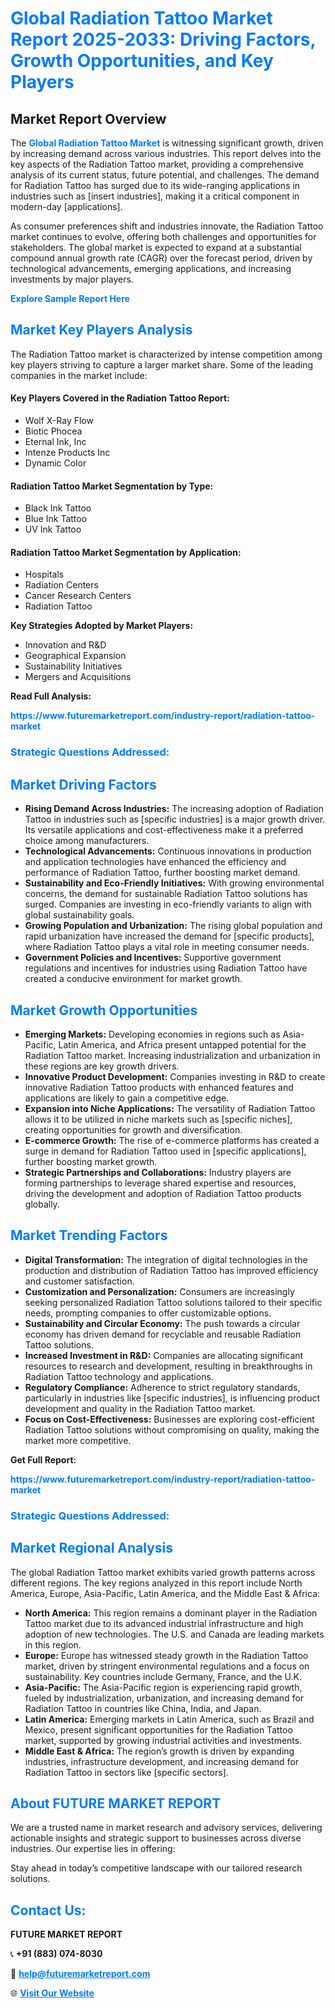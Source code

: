 <h1 style="color: #007BFF;">Global Radiation Tattoo Market Report 2025-2033: Driving Factors, Growth Opportunities, and Key Players</h1>

<section id="overview">
<h2>Market Report Overview</h2>
<p>The <a href="https://www.futuremarketreport.com/industry-report/radiation-tattoo-market" style="color: #007BFF; text-decoration: none;"><strong>Global Radiation Tattoo Market</strong></a> is witnessing significant growth, driven by increasing demand across various industries. This report delves into the key aspects of the Radiation Tattoo market, providing a comprehensive analysis of its current status, future potential, and challenges. The demand for Radiation Tattoo has surged due to its wide-ranging applications in industries such as [insert industries], making it a critical component in modern-day [applications].</p>
<p>As consumer preferences shift and industries innovate, the Radiation Tattoo market continues to evolve, offering both challenges and opportunities for stakeholders. The global market is expected to expand at a substantial compound annual growth rate (CAGR) over the forecast period, driven by technological advancements, emerging applications, and increasing investments by major players.</p>
</section>

<section id="overview">
<p><a href="https://www.futuremarketreport.com/request-sample/reportId=123728" style="color: #007BFF; text-decoration: none;"><strong>Explore Sample Report Here</strong></a></p>
</section>

<section id="key-players">
<h2 style="color: #007BFF;">Market Key Players Analysis</h2>
<p>The Radiation Tattoo market is characterized by intense competition among key players striving to capture a larger market share. Some of the leading companies in the market include:</p>
<h4>Key Players Covered in the Radiation Tattoo Report:</h4>
<ul><li>Wolf X-Ray Flow</li><li>Biotic Phocea</li><li>Eternal Ink, Inc</li><li>Intenze Products Inc</li><li>Dynamic Color</li></ul>
<h4>Radiation Tattoo Market Segmentation by Type:</h4>
<ul><li>Black Ink Tattoo</li><li>Blue Ink Tattoo</li><li>UV Ink Tattoo</li></ul>

<h4>Radiation Tattoo Market Segmentation by Application:</h4>
<ul><li>Hospitals</li><li>Radiation Centers</li><li>Cancer Research Centers</li><li>Radiation Tattoo</li></ul>
<p><strong>Key Strategies Adopted by Market Players:</strong></p>
<ul>
<li>Innovation and R&D</li>
<li>Geographical Expansion</li>
<li>Sustainability Initiatives</li>
<li>Mergers and Acquisitions</li>
</ul>
</section>

<section>
<p><strong>Read Full Analysis: </strong></p><a href="https://www.futuremarketreport.com/industry-report/radiation-tattoo-market" style="color: #007BFF; text-decoration: none;"><strong>https://www.futuremarketreport.com/industry-report/radiation-tattoo-market</strong></a>
<h3 style="color: #007BFF;">Strategic Questions Addressed:</h3>
</section>

<section id="driving-factors">
<h2 style="color: #007BFF;">Market Driving Factors</h2>
<ul>
<li><strong>Rising Demand Across Industries:</strong> The increasing adoption of Radiation Tattoo in industries such as [specific industries] is a major growth driver. Its versatile applications and cost-effectiveness make it a preferred choice among manufacturers.</li>
<li><strong>Technological Advancements:</strong> Continuous innovations in production and application technologies have enhanced the efficiency and performance of Radiation Tattoo, further boosting market demand.</li>
<li><strong>Sustainability and Eco-Friendly Initiatives:</strong> With growing environmental concerns, the demand for sustainable Radiation Tattoo solutions has surged. Companies are investing in eco-friendly variants to align with global sustainability goals.</li>
<li><strong>Growing Population and Urbanization:</strong> The rising global population and rapid urbanization have increased the demand for [specific products], where Radiation Tattoo plays a vital role in meeting consumer needs.</li>
<li><strong>Government Policies and Incentives:</strong> Supportive government regulations and incentives for industries using Radiation Tattoo have created a conducive environment for market growth.</li>
</ul>
</section>

<section id="growth-opportunities">
<h2 style="color: #007BFF;">Market Growth Opportunities</h2>
<ul>
<li><strong>Emerging Markets:</strong> Developing economies in regions such as Asia-Pacific, Latin America, and Africa present untapped potential for the Radiation Tattoo market. Increasing industrialization and urbanization in these regions are key growth drivers.</li>
<li><strong>Innovative Product Development:</strong> Companies investing in R&D to create innovative Radiation Tattoo products with enhanced features and applications are likely to gain a competitive edge.</li>
<li><strong>Expansion into Niche Applications:</strong> The versatility of Radiation Tattoo allows it to be utilized in niche markets such as [specific niches], creating opportunities for growth and diversification.</li>
<li><strong>E-commerce Growth:</strong> The rise of e-commerce platforms has created a surge in demand for Radiation Tattoo used in [specific applications], further boosting market growth.</li>
<li><strong>Strategic Partnerships and Collaborations:</strong> Industry players are forming partnerships to leverage shared expertise and resources, driving the development and adoption of Radiation Tattoo products globally.</li>
</ul>
</section>

<section id="trending-factors">
<h2 style="color: #007BFF;">Market Trending Factors</h2>
<ul>
<li><strong>Digital Transformation:</strong> The integration of digital technologies in the production and distribution of Radiation Tattoo has improved efficiency and customer satisfaction.</li>
<li><strong>Customization and Personalization:</strong> Consumers are increasingly seeking personalized Radiation Tattoo solutions tailored to their specific needs, prompting companies to offer customizable options.</li>
<li><strong>Sustainability and Circular Economy:</strong> The push towards a circular economy has driven demand for recyclable and reusable Radiation Tattoo solutions.</li>
<li><strong>Increased Investment in R&D:</strong> Companies are allocating significant resources to research and development, resulting in breakthroughs in Radiation Tattoo technology and applications.</li>
<li><strong>Regulatory Compliance:</strong> Adherence to strict regulatory standards, particularly in industries like [specific industries], is influencing product development and quality in the Radiation Tattoo market.</li>
<li><strong>Focus on Cost-Effectiveness:</strong> Businesses are exploring cost-efficient Radiation Tattoo solutions without compromising on quality, making the market more competitive.</li>
</ul>
</section>

<section>
<p><strong>Get Full Report: </strong></p><a href="https://www.futuremarketreport.com/industry-report/radiation-tattoo-market" style="color: #007BFF; text-decoration: none;"><strong>https://www.futuremarketreport.com/industry-report/radiation-tattoo-market</strong></a>
<h3 style="color: #007BFF;">Strategic Questions Addressed:</h3>
</section>


<section id="regional-analysis">
<h2 style="color: #007BFF;">Market Regional Analysis</h2>
<p>The global Radiation Tattoo market exhibits varied growth patterns across different regions. The key regions analyzed in this report include North America, Europe, Asia-Pacific, Latin America, and the Middle East & Africa:</p>
<ul>
<li><strong>North America:</strong> This region remains a dominant player in the Radiation Tattoo market due to its advanced industrial infrastructure and high adoption of new technologies. The U.S. and Canada are leading markets in this region.</li>
<li><strong>Europe:</strong> Europe has witnessed steady growth in the Radiation Tattoo market, driven by stringent environmental regulations and a focus on sustainability. Key countries include Germany, France, and the U.K.</li>
<li><strong>Asia-Pacific:</strong> The Asia-Pacific region is experiencing rapid growth, fueled by industrialization, urbanization, and increasing demand for Radiation Tattoo in countries like China, India, and Japan.</li>
<li><strong>Latin America:</strong> Emerging markets in Latin America, such as Brazil and Mexico, present significant opportunities for the Radiation Tattoo market, supported by growing industrial activities and investments.</li>
<li><strong>Middle East & Africa:</strong> The region’s growth is driven by expanding industries, infrastructure development, and increasing demand for Radiation Tattoo in sectors like [specific sectors].</li>
</ul>
</section>

<footer>
<h2 style="color: #007BFF;">About FUTURE MARKET REPORT</h2>
<p>We are a trusted name in market research and advisory services, delivering actionable insights and strategic support to businesses across diverse industries. Our expertise lies in offering:</p>

<p>Stay ahead in today’s competitive landscape with our tailored research solutions.</p>

<h2 style="color: #007BFF;">Contact Us:</h2>
<p><strong>FUTURE MARKET REPORT</strong></p>
<p>📞 <strong>+91 (883) 074-8030</strong></p>
<p>📧 <strong><a href="mailto:help@futuremarketreport.com" style="color: #007BFF;">help@futuremarketreport.com</a></strong></p>
<p>🌐 <strong><a href="https://www.futuremarketreport.com/" style="color: #007BFF;">Visit Our Website</a></strong></p>
</footer>